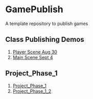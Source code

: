# GamePublish
A template repository to publish games

## Class Publishing Demos

1. [Player Scene Aug 30](Player_Scene_08_30/index.html)
2. [Main Scene Sept 4](Main_9/4/index.html)

## Project_Phase_1
1. [Project_Phase_1](Project_Phase_1/index.html)
2. [Project_Phase_1_2](Project_Phase_1_2/index.html)